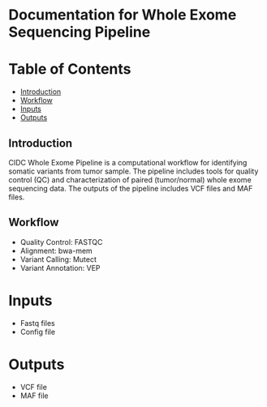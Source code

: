 # Documentation for Whole Exome Sequencing Pipeline

# Table of Contents
- [Introduction](#introduction)
- [Workflow](#workflow)
- [Inputs](#inputs)
- [Outputs](#outputs)

## Introduction <a name="introduction"></a>

CIDC Whole Exome Pipeline is a computational workflow for identifying somatic variants from tumor sample. The pipeline includes 
tools for quality control (QC) and characterization of paired (tumor/normal) whole exome sequencing data.  The outputs of the pipeline includes
VCF files and MAF files.

## Workflow 

- Quality Control: FASTQC
- Alignment: bwa-mem
- Variant Calling: Mutect
- Variant Annotation: VEP

# Inputs 
- Fastq files
- Config file

# Outputs 
- VCF file
- MAF file
